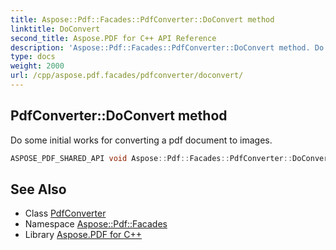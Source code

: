 ```yaml
---
title: Aspose::Pdf::Facades::PdfConverter::DoConvert method
linktitle: DoConvert
second_title: Aspose.PDF for C++ API Reference
description: 'Aspose::Pdf::Facades::PdfConverter::DoConvert method. Do some initial works for converting a pdf document to images in C++.'
type: docs
weight: 2000
url: /cpp/aspose.pdf.facades/pdfconverter/doconvert/
---
```

## PdfConverter::DoConvert method


Do some initial works for converting a pdf document to images.

```cpp
ASPOSE_PDF_SHARED_API void Aspose::Pdf::Facades::PdfConverter::DoConvert()
```

## See Also

* Class [PdfConverter](../)
* Namespace [Aspose::Pdf::Facades](../../)
* Library [Aspose.PDF for C++](../../../)
